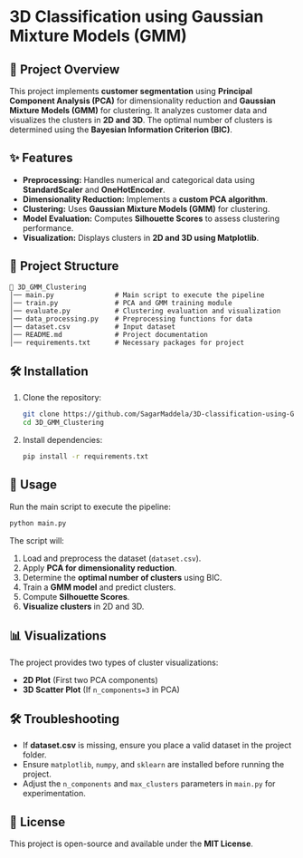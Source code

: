 # 3D Classification using Gaussian Mixture Models (GMM)

## 📌 Project Overview

This project implements **customer segmentation** using **Principal Component Analysis (PCA)** for dimensionality reduction and **Gaussian Mixture Models (GMM)** for clustering. It analyzes customer data and visualizes the clusters in **2D and 3D**. The optimal number of clusters is determined using the **Bayesian Information Criterion (BIC)**.

## ✨ Features

- **Preprocessing:** Handles numerical and categorical data using **StandardScaler** and **OneHotEncoder**.
- **Dimensionality Reduction:** Implements a **custom PCA algorithm**.
- **Clustering:** Uses **Gaussian Mixture Models (GMM)** for clustering.
- **Model Evaluation:** Computes **Silhouette Scores** to assess clustering performance.
- **Visualization:** Displays clusters in **2D and 3D using Matplotlib**.

## 📂 Project Structure

```
📁 3D_GMM_Clustering
│── main.py               # Main script to execute the pipeline
│── train.py              # PCA and GMM training module
│── evaluate.py           # Clustering evaluation and visualization
│── data_processing.py    # Preprocessing functions for data
│── dataset.csv           # Input dataset
│── README.md             # Project documentation
│── requirements.txt      # Necessary packages for project 
```

## 🛠 Installation

1. Clone the repository:
   ```bash
   git clone https://github.com/SagarMaddela/3D-classification-using-Gaussian-Mixture-Models.git
   cd 3D_GMM_Clustering
   ```
2. Install dependencies:
   ```bash
   pip install -r requirements.txt
   ```

## 🚀 Usage

Run the main script to execute the pipeline:

```bash
python main.py
```

The script will:

1. Load and preprocess the dataset (`dataset.csv`).
2. Apply **PCA for dimensionality reduction**.
3. Determine the **optimal number of clusters** using BIC.
4. Train a **GMM model** and predict clusters.
5. Compute **Silhouette Scores**.
6. **Visualize clusters** in 2D and 3D.

## 📊 Visualizations

The project provides two types of cluster visualizations:

- **2D Plot** (First two PCA components)
- **3D Scatter Plot** (If `n_components=3` in PCA)

## 🛠 Troubleshooting

- If **dataset.csv** is missing, ensure you place a valid dataset in the project folder.
- Ensure `matplotlib`, `numpy`, and `sklearn` are installed before running the project.
- Adjust the `n_components` and `max_clusters` parameters in `main.py` for experimentation.

## 📜 License

This project is open-source and available under the **MIT License**.


